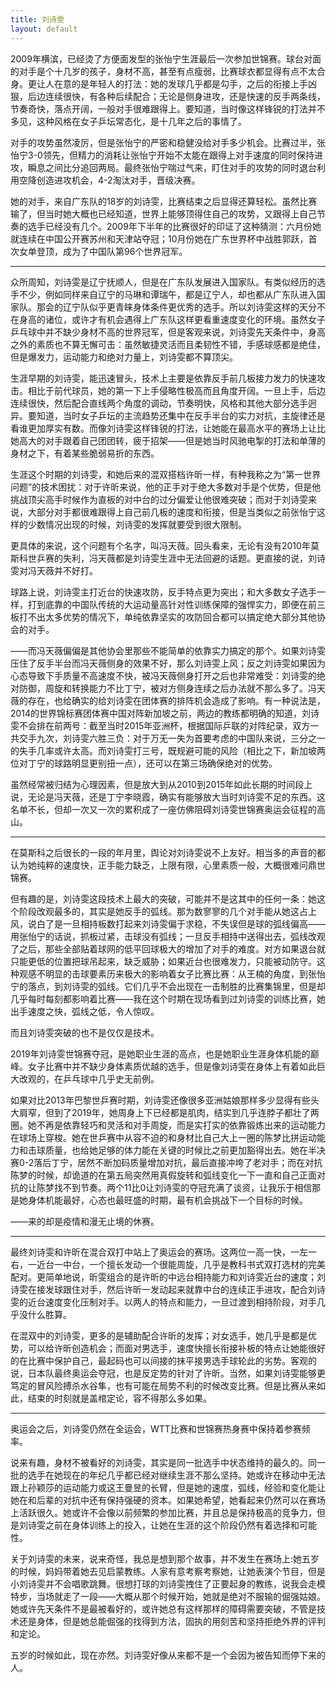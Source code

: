 ```yaml
---
title: 刘诗雯
layout: default
---
```


2009年横滨，已经烫了方便面发型的张怡宁生涯最后一次参加世锦赛。球台对面的对手是个十几岁的孩子，身材不高，甚至有点瘦弱，比赛球衣都显得有点不太合身。更让人在意的是年轻人的打法：她的发球几乎都是勾手，之后的衔接上手凶狠，后边连续很快，有各种后续配合；无论是侧身进攻，还是快速的反手两条线，节奏奇快，落点开阔，一般对手很难跟得上。要知道，当时像这样锋锐的打法并不多见，这种风格在女子乒坛常态化，是十几年之后的事情了。

对手的攻势虽然凌厉，但是张怡宁的严密和稳健没给对手多少机会。比赛过半，张怡宁3-0领先，但精力的消耗让张怡宁开始不太能在跟得上对手速度的同时保持进攻，瞬息之间比分追回两局。最终张怡宁喘过气来，盯住对手的攻势的同时退台利用空降创造进攻机会，4-2淘汰对手，晋级决赛。

她的对手，来自广东队的18岁的刘诗雯，比赛结束之后显得还算轻松。虽然比赛输了，但当时她大概也已经知道，世界上能够顶得住自己的攻势，又跟得上自己节奏的选手已经没有几个。2009年下半年的比赛很好的印证了这种猜测：六月份她就连续在中国公开赛苏州和天津站夺冠；10月份她在广东世界杯中战胜郭跃，首次女单登顶，成为了中国队第96个世界冠军。

---

众所周知，刘诗雯是辽宁抚顺人，但是在广东队发展进入国家队。有类似经历的选手不少，例如同样来自辽宁的马琳和谭瑞午，都是辽宁人，却也都从广东队进入国家队。那会的辽宁队似乎更青睐身体条件更优秀的选手。所以刘诗雯这样的天分不在身高的诸位，或许才有机会遇得上广东队这样更看重速度变化的环境。虽然女子乒乓球中并不缺少身材不高的世界冠军，但是客观来说，刘诗雯先天条件中，身高之外的素质也不算无懈可击：虽然敏捷灵活而且柔韧性不错，手感球感都是绝佳，但是爆发力，运动能力和绝对力量上，刘诗雯都不算顶尖。

生涯早期的刘诗雯，能迅速冒头，技术上主要是依靠反手前几板接力发力的快速攻击。相比于前代球员，她的第一下上手侵略性极高而且角度开阔。一旦上手，后边连续很快，然后配合直线两个角度的调动，节奏明快，风格和其他大部分选手迥异。要知道，当时女子乒坛的主流趋势还集中在反手半台的实力对抗，主旋律还是看谁更加厚实有数。而像刘诗雯这样锋锐的打法，让她能在最高水平的赛场上让比她高大的对手跟着自己团团转，疲于招架——但是她当时风驰电掣的打法和单薄的身材之下，有着某些脆弱易折的东西。

生涯这个时期的刘诗雯，和她后来的混双搭档许昕一样，有种我称之为“第一世界问题”的技术困扰：对于许昕来说，他的正手对于绝大多数对手是个优势，但是他挑战顶尖高手时候作为直板的对中台的过分偏爱让他很难突破；而对于刘诗雯来说，大部分对手都很难跟得上自己前几板的速度和衔接，但是当类似之前张怡宁这样的少数情况出现的时候，刘诗雯的发挥就要受到很大限制。

更具体的来说，这个问题有个名字，叫冯天薇。回头看来，无论有没有2010年莫斯科世乒赛的失利，冯天薇都是刘诗雯生涯中无法回避的话题。更直接的说，刘诗雯对冯天薇并不好打。

球路上说，刘诗雯主打近台的快速攻防，反手特点更为突出；和大多数女子选手一样，打到底靠的中国队传统的大运动量高针对性训练保障的强悍实力，即便在前三板打不出太多优势的情况下，单纯依靠坚实的攻防回合都可以搞定绝大部分其他协会的对手。

——而冯天薇偏偏是其他协会里那些不能简单的依靠实力搞定的那个。如果刘诗雯压住了反手半台而冯天薇侧身的效果不好，那么刘诗雯上风；反之刘诗雯如果因为心态导致下手质量不高速度不快，被冯天薇侧身打开之后也非常难受：刘诗雯的绝对防御，周旋和转换能力不比丁宁，被对方侧身连续之后办法就不那么多了。冯天薇的存在，也给确实的给刘诗雯在团体赛的排阵机会造成了影响。有一种说法是，2014的世界锦标赛团体赛中国对阵新加坡之前，两边的教练都明确的知道，刘诗雯不会排在前两号：截至当时2015年亚洲杯，根据国际乒联的对阵纪录，双方一共交手九次，刘诗雯六胜三负：对于万无一失为首要考虑的中国队来说，三分之一的失手几率或许太高。而刘诗雯打三号，既规避可能的风险（相比之下，新加坡两位对丁宁的球路明显更别扭一点），还可以在第三场确保绝对的优势。

虽然经常被归结为心理因素，但是放大到从2010到2015年如此长期的时间段上说，无论是冯天薇，还是丁宁李晓霞，确实有能够放大当时刘诗雯不足的东西。这名单不长，但却一次又一次的累积成了一座仿佛阻碍刘诗雯世锦赛奥运会征程的高山。

---

在莫斯科之后很长的一段的年月里，舆论对刘诗雯说不上友好。相当多的声音的都认为她纯粹的速度快，正手能力缺乏，上限有限，心里素质一般，大概很难问鼎世锦赛。

但有趣的是，刘诗雯这段技术上最大的突破，可能并不是这其中的任何一条：她这个阶段改观最多的，其实是她反手的弧线。那为数寥寥的几个对手能从她这占上风，说白了是一旦相持板数打起来刘诗雯偏于求稳，不失误但是球的弧线偏高——用张怡宁的话说，抓板过紧，击球没有弧线；一旦反手相持中送得出去，弧线改观了之后，那些全部贴着球网的低平回球极大的增加了对手的难度。对方如果退台就只能更低的位置把球吊起来，缺乏威胁；如果近台也很难发力，只能被动防守。这种观感不明显的击球要素历来极大的影响着女子比赛比赛：从王楠的角度，到张怡宁的落点，到刘诗雯的弧线。它们几乎不会出现在一击制胜的比赛集锦里，但是却几乎每时每刻都影响着比赛——我在这个时期在现场看到过刘诗雯的训练比赛，她出手速度之快，弧线之低，令人惊叹。

而且刘诗雯突破的也不是仅仅是技术。

2019年刘诗雯世锦赛夺冠，是她职业生涯的高点，也是她职业生涯身体机能的巅峰。女子比赛中并不缺少身体素质优越的选手，但是像刘诗雯在身体上有着如此巨大改观的，在乒乓球中几乎史无前例。

如果对比2013年巴黎世乒赛时期，刘诗雯还像很多亚洲姑娘那样多少显得有些头大肩窄，但到了2019年，她周身上下已经都是肌肉，结实到几乎连脖子都壮了两圈。她不再是依靠轻巧和灵活和对手周旋，而是实打实的依靠锻炼出来的运动能力在球场上穿梭。她在世乒赛中从容不迫的和身材比自己大上一圈的陈梦比拼运动能力和击球质量，也给她足够的体力能在关键的时候比之前更加豁得出去。她在半决赛0-2落后丁宁，居然不断加码质量增加对抗，最后直接冲垮了老对手；而在对抗陈梦的时候，却诡道的在第五局突然用真假旋转和弧线变化一下一直和自己正面对抗的让陈梦找不到节奏。两个11比0让刘诗雯的夺冠充满了谈资，让我乐于相信那是她身体机能最好，心态也最旺盛的时期，最有机会挑战下一个目标的时候。

——来的却是疫情和漫无止境的休赛。

---

最终刘诗雯和许昕在混合双打中站上了奥运会的赛场。这两位一高一快，一左一右，一近台一中台，一个擅长发动一个很能周旋，几乎是教科书式双打选材的完美配对。更简单地说，昕雯组合的是许昕的中远台相持能力和刘诗雯近台的速度；刘诗雯在接发球跟住对手，然后许昕一发动起来就靠中台的连续正手进攻，配合刘诗雯的近台速度变化压制对手。以两人的特点和能力，一旦过渡到相持阶段，对手几乎没什么胜算。

在混双中的刘诗雯，更多的是辅助配合许昕的发挥；对女选手，她几乎是都是优势，可以给许昕创造机会；而面对男选手，速度快擅长衔接补板的特点让她能很好的在比赛中保护自己，最起码也可以间接的抹平接男选手球轮此的劣势。客观的说，日本队最终奥运会夺冠，也是反定势的针对了许昕。当然，如果刘诗雯能够更笃定的冒风险搏杀水谷隼，也有可能在局势不利的时候改变比赛。但是比赛从来如此，结束的时刻就是盖棺定论，容不得那么多如果。

---

奥运会之后，刘诗雯仍然在全运会，WTT比赛和世锦赛热身赛中保持着参赛频率。

说来有趣，身材不被看好的刘诗雯，其实是同一批选手中状态维持的最久的。同一批的选手在她现在的年纪几乎都已经对继续生涯不那么坚持。她或许在移动中无法跟上孙颖莎的运动能力或这王曼昱的长臂，但是她的速度，弧线，经验和变化能让她在和后辈的对抗中还有保持强硬的资本。如果她希望，她看起来仍然可以在赛场上活跃很久。她或许不会像以前频繁的参加比赛，并且总是保持极高的竞争力，但是刘诗雯之前在身体训练上的投入，让她在生涯的这个阶段仍然有着选择和可能性。

关于刘诗雯的未来，说来奇怪，我总是想到那个故事，并不发生在赛场上:她五岁的时候，妈妈带着她去见启蒙教练。人家有意考察考察她，让她表演个节目，但是小刘诗雯并不会唱歌跳舞。很想打球的刘诗雯拽住了正要起身的教练，说我会走模特步，当场就走了一段——大概从那个时候开始，她就是绝对不服输的倔强姑娘。她或许先天条件不是最被看好的，或许她总有这样那样的障碍需要突破，不管是技术还是身体，但是她总能倔强的找得到方法，固执的用刻苦和坚持拒绝外界的评判和定论。

五岁的时候如此，现在亦然。刘诗雯好像从来都不是一个会因为被告知而停下来的人。